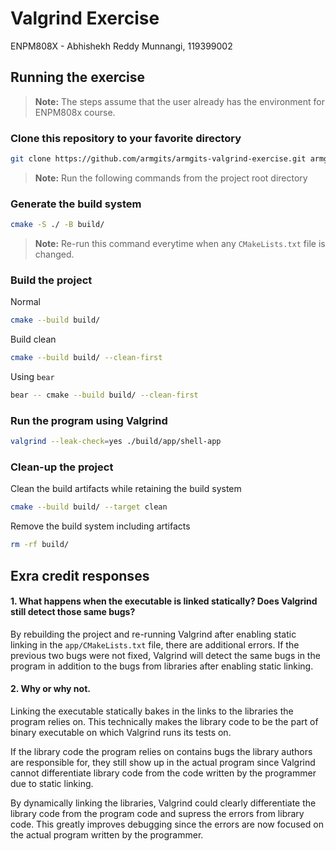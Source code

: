 # Valgrind Exercise
ENPM808X - Abhishekh Reddy Munnangi, 119399002

## Running the exercise

> **Note:** The steps assume that the user already has the environment for ENPM808x course.

### Clone this repository to your favorite directory

```bash
git clone https://github.com/armgits/armgits-valgrind-exercise.git armgits-valgrind-exercise
```

> **Note:** Run the following commands from the project root directory

### Generate the build system

```bash
cmake -S ./ -B build/
```

>**Note:** Re-run this command everytime when any `CMakeLists.txt` file is changed.

### Build the project

Normal
```bash
cmake --build build/
```

Build clean
```bash
cmake --build build/ --clean-first
```

Using `bear`
```bash
bear -- cmake --build build/ --clean-first
```

### Run the program using Valgrind

```bash
valgrind --leak-check=yes ./build/app/shell-app
```

### Clean-up the project

Clean the build artifacts while retaining the build system
```bash
cmake --build build/ --target clean
```

Remove the build system including artifacts
```bash
rm -rf build/
```

## Exra credit responses

#### 1. What happens when the executable is linked statically? Does Valgrind still detect those same bugs?

By rebuilding the project and re-running Valgrind after enabling static linking in the `app/CMakeLists.txt` file, there are additional errors. If the previous two bugs were not fixed, Valgrind will detect the same bugs in the program in addition to the bugs from libraries after enabling static linking.

#### 2. Why or why not.

Linking the executable statically bakes in the links to the libraries the program relies on. This technically makes the library code to be the part of binary executable on which Valgrind runs its tests on.

If the library code the program relies on contains bugs the library authors are responsible for, they still show up in the actual program since Valgrind cannot differentiate library code from the code written by the programmer due to static linking.

By dynamically linking the libraries, Valgrind could clearly differentiate the library code from the program code and supress the errors from library code. This greatly improves debugging since the errors are now focused on the actual program written by the programmer.
